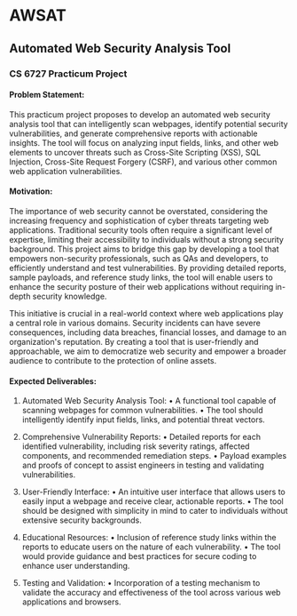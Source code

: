 # AWSAT
## Automated Web Security Analysis Tool
### CS 6727 Practicum Project

#### Problem Statement:
This practicum project proposes to develop an automated web security analysis tool that can intelligently scan webpages, identify potential security vulnerabilities, and generate comprehensive reports with actionable insights. The tool will focus on analyzing input fields, links, and other web elements to uncover threats such as Cross-Site Scripting (XSS), SQL Injection, Cross-Site Request Forgery (CSRF), and various other common web application vulnerabilities.

#### Motivation:
The importance of web security cannot be overstated, considering the increasing frequency and sophistication of cyber threats targeting web applications. Traditional security tools often require a significant level of expertise, limiting their accessibility to individuals without a strong security background. This project aims to bridge this gap by developing a tool that empowers non-security professionals, such as QAs and developers, to efficiently understand and test vulnerabilities. By providing detailed reports, sample payloads, and reference study links, the tool will enable users to enhance the security posture of their web applications without requiring in-depth security knowledge.

This initiative is crucial in a real-world context where web applications play a central role in various domains. Security incidents can have severe consequences, including data breaches, financial losses, and damage to an organization's reputation. By creating a tool that is user-friendly and approachable, we aim to democratize web security and empower a broader audience to contribute to the protection of online assets.

#### Expected Deliverables:

1.	Automated Web Security Analysis Tool:
•	A functional tool capable of scanning webpages for common vulnerabilities.
•	The tool should intelligently identify input fields, links, and potential threat vectors.

2.	Comprehensive Vulnerability Reports:
•	Detailed reports for each identified vulnerability, including risk severity ratings, affected components, and recommended remediation steps.
•	Payload examples and proofs of concept to assist engineers in testing and validating vulnerabilities.

3.	User-Friendly Interface:
•	An intuitive user interface that allows users to easily input a webpage and receive clear, actionable reports.
•	The tool should be designed with simplicity in mind to cater to individuals without extensive security backgrounds.

4.	Educational Resources:
•	Inclusion of reference study links within the reports to educate users on the nature of each vulnerability.
•	The tool would provide guidance and best practices for secure coding to enhance user understanding.

5.	Testing and Validation:
•	Incorporation of a testing mechanism to validate the accuracy and effectiveness of the tool across various web applications and browsers.

